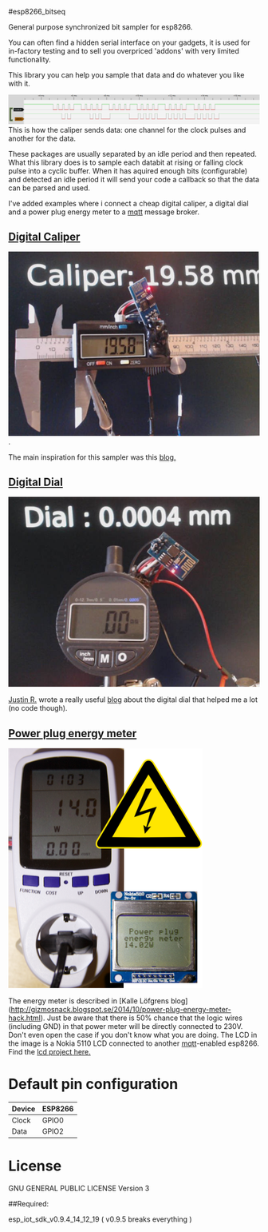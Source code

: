 #esp8266_bitseq

General purpose synchronized bit sampler for esp8266.

You can often find a hidden serial interface on your gadgets, it is used for in-factory testing and to sell you overpriced 'addons' with very limited functionality. 

This library you can help you sample that data and do whatever you like with it.

![Caliper](/doc/caliper-serial.png)
This is how the caliper sends data: one channel for the clock pulses and another for the data. 

These packages are usually separated by an idle period and then repeated. What this library does is to sample each databit at rising or falling clock pulse into a cyclic buffer. When it has aquired enough bits (configurable) and detected an idle period it will send your code a callback so that the data can be parsed and used.  

I've added examples where i connect a cheap digital caliper, a digital dial and a power plug energy meter to a [mqtt](http://mqtt.org) message broker.

## [Digital Caliper](https://github.com/eadf/esp8266_bitseq/wiki/caliper)

![Caliper](/doc/caliper.jpg). 

The main inspiration for this sampler was this [blog.](https://sites.google.com/site/marthalprojects/home/arduino/arduino-reads-digital-caliper)

## [Digital Dial](https://github.com/eadf/esp8266_bitseq/wiki/dial)

![Dial](/doc/dial.jpg) 
 
 [Justin R.](https://hackaday.io/hacker/1910-justin-r) wrote a really useful [blog](https://hackaday.io/project/511-digital-dial-indicator-cnc-surface-probe/log/814-the-digital-dial-indicator-and-how-to-read-from-it) about the digital dial that helped me a lot (no code though).

## [Power plug energy meter](https://github.com/eadf/esp8266_bitseq/wiki/watt)

![Dial](/doc/watt.png)

The energy meter is described in [Kalle Löfgrens blog] (http://gizmosnack.blogspot.se/2014/10/power-plug-energy-meter-hack.html).
Just be aware that there is 50% chance that the logic wires (including GND) in that power meter will be directly connected to 230V.
Don't even open the case if you don't know what you are doing.
The LCD in the image is a Nokia 5110 LCD connected to another [mqtt](https://github.com/tuanpmt/esp_mqtt)-enabled esp8266. Find the [lcd project here.](https://github.com/eadf/esp_mqtt_lcd)

# Default pin configuration

Device| ESP8266
-------|------------------
Clock | GPIO0
Data | GPIO2


# License 

GNU GENERAL PUBLIC LICENSE Version 3

##Required:

esp_iot_sdk_v0.9.4_14_12_19 ( v0.9.5 breaks everything ) 
